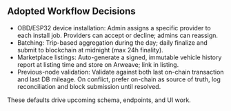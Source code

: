 ## Adopted Workflow Decisions

- OBD/ESP32 device installation: Admin assigns a specific provider to each install job. Providers can accept or decline; admins can reassign.
- Batching: Trip-based aggregation during the day; daily finalize and submit to blockchain at midnight (max 24h finality).
- Marketplace listings: Auto-generate a signed, immutable vehicle history report at listing time and store on Arweave; link in listing.
- Previous-node validation: Validate against both last on-chain transaction and last DB mileage. On conflict, prefer on-chain as source of truth, log reconciliation and block submission until resolved.

These defaults drive upcoming schema, endpoints, and UI work.


